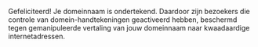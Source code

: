 Gefeliciteerd! Je domeinnaam is ondertekend. Daardoor zijn bezoekers die controle van domein-handtekeningen geactiveerd hebben, beschermd tegen gemanipuleerde vertaling van jouw domeinnaam naar kwaadaardige internetadressen.
